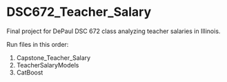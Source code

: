 # DSC672_Teacher_Salary
Final project for DePaul DSC 672 class analyzing teacher salaries in Illinois. 

Run files in this order:
1. Capstone_Teacher_Salary
2. TeacherSalaryModels
3. CatBoost
